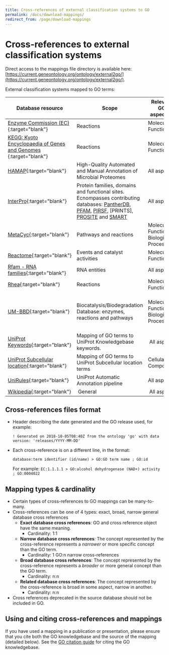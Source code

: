 ```yaml
---
title: Cross-references of external classification systems to GO
permalink: /docs/download-mappings/
redirect_from: /page/download-mappings
---
```


# Cross-references to external classification systems

Direct access to the mappings file directory is available here: [https://current.geneontology.org/ontology/external2go/](https://current.geneontology.org/ontology/external2go/).

External classification systems mapped to GO terms: 

|**Database resource** |**Scope**|**Relevant GO aspect(s)**|**Direct access to mapping file(s)**|
|--------|---------|---------|---------|
|[Enzyme Commission (EC)](https://enzyme.expasy.org/){:target="blank"}| Reactions| Molecular Function |[ec2go](https://geneontology.org/external2go/ec2go)|
|[KEGG: Kyoto Encyclopaedia of Genes and Genomes ](http://www.genome.jp/kegg/){:target="blank"} | Reactions |Molecular Function|[kegg_reaction2go](https://geneontology.org/external2go/kegg_reaction2go)|
|[HAMAP](http://www.expasy.org/sprot/hamap/){:target="blank"} | High-Quality Automated and Manual Annotation of Microbial Proteomes |All aspects | [hamap2go](https://geneontology.org/external2go/hamap2go) |
|[InterPro](http://www.ebi.ac.uk/interpro/){:target="blank"} | Protein families, domains and functional sites. Ecnompasses contributing databases: [PantherDB](https://www.pantherdb.org/), [PFAM](http://pfam.xfam.org/), [PIRSF](https://proteininformationresource.org/pirsf/), [PRINTS], [PROSITE](https://prosite.expasy.org/) and [SMART](https://smart.embl-heidelberg.de/) |All aspects | [interpro2go](https://geneontology.org/external2go/interpro2go)|
|[MetaCyc](http://metacyc.org/){:target="blank"} | Pathways and reactions |Molecular Function & Biological Process | [metacyc2go](https://geneontology.org/external2go/metacyc2go)|
|[Reactome](http://www.reactome.org/){:target="blank"} | Events and catalyst activities|Molecular Function  |[reactome2go](https://geneontology.org/external2go/reactome2go)|
|[Rfam - RNA families](http://rfam.xfam.org/){:target="blank"}<br>| RNA entities| All aspects| [rfam2go](https://geneontology.org/external2go/rfam2go)|
|[Rhea](https://www.rhea-db.org/){:target="blank"}| Reactions | Molecular Function|[rhea2go](https://geneontology.org/external2go/rhea2go)|
|[UM-BBD](http://eawag-bbd.ethz.ch/aboutBBD.html){:target="blank"} | Biocatalysis/Biodegradation Database: enzymes, reactions and pathways |Molecular Function  & Biological Process|[um-bbd_enzymeid2go](https://geneontology.org/external2go/um-bbd_enzymeid2go)<br>[um-bbd_reactionid2go](https://geneontology.org/external2go/um-bbd_reactionid2go)<br>[um-bbd_pathwayid2go](https://geneontology.org/external2go/um-bbd_pathwayid2go)  |
|[UniProt Keywords](https://www.uniprot.org/keywords/){:target="blank"}| Mapping of GO terms to UniProt Knowledgebase keywords. | All aspects| [uniprotkb_kw2go](https://geneontology.org/external2go/uniprotkb_kw2go)|
|[UniProt Subcellular location](https://www.uniprot.org/locations/){:target="blank"}| Mapping of GO terms to UniProt Subcellular location terms | Cellular Component| [uniprotkb_sl2go](https://geneontology.org/external2go/uniprotkb_sl2go)|
|[UniRules](https://www.uniprot.org/help/unirule){:target="blank"}|UniProt Automatic Annotation pipeline| All aspects| [unirule2go](https://geneontology.org/external2go/unirule2go)|
[Wikipedia](https://www.wikipedia.org/){:target="blank"} | General | All aspects | [wikipedia2go](https://current.geneontology.org/ontology/external2go/wikipedia2go)


## Cross-references files format

+ Header describing the date generated and the GO release used, for example:

     `! Generated on 2018-10-05T08:40Z from the ontology 'go' with data version: 'releases/YYYY-MM-DD'`

+ Each cross-reference is on a different line, in the format:

     `database:term identifier (id/name) > GO:GO term name ; GO:id`

     For example: `EC:1.1.1.1 > GO:alcohol dehydrogenase (NAD+) activity ; GO:0004022`

## Mapping types & cardinality
+ Certain types of cross-references to GO mappings can be many-to-many.
+ Cross-references can be one of 4 types: exact, broad, narrow general database cross references
     + **Exact database cross references**: GO and cross reference object have the same meaning.
          + Cardinality: 1:1 
     + **Narrow database cross references**: The concept represented by the cross-reference represents a *narrower* or more specific concept than the GO term.
          + Cardinality: 1 GO:n narrow cross-references
     + **Broad database cross references**: The concept represented by the cross-reference represents a *broader* or more general concept than the GO term.
          + Cardinality: n:n 
     + **Related database cross references**: The concept represented by the cross-reference is broad in some aspect, narrow in another. 
          + Cardinality: n:n 
+ Cross references deprecated in the source database should not be included in GO. 

## Using and citing cross-references and mappings

If you have used a mapping in a publication or presentation, please ensure that you cite both the GO knowledgebase and the source of the mapping (detailed below). See the [GO citation guide](/docs/go-citation-policy/) for citing the GO knowledgebase.


